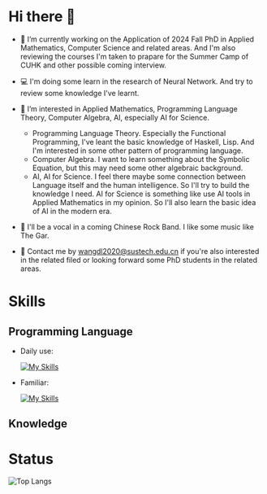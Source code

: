 # Hi there 👋

<!--
**LinMulikas/LinMulikas** is a ✨ _special_ ✨ repository because its `README.md` (this file) appears on your GitHub profile.

Here are some ideas to get you started:

- 🔭 I’m currently working on ...
- 🌱 I’m currently learning ...
- 👯 I’m looking to collaborate on ...
- 🤔 I’m looking for help with ...
- 💬 Ask me about ...
- 📫 How to reach me: ...
- 😄 Pronouns: ...
- ⚡ Fun fact: ...
-->

- 🔭 I’m currently working on the Application of 2024 Fall PhD in Applied Mathematics, Computer Science and related areas. And I'm also reviewing the courses I'm taken to prapare for the Summer Camp of CUHK and other possible coming interview.
- 💻 I'm doing some learn in the research of Neural Network. And try to review some knowledge I've learnt.

- 📖 I’m interested in Applied Mathematics, Programming Language Theory, Computer Algebra, AI, especially AI for Science.
  - Programming Language Theory.
    Especially the Functional Programming, I've leant the basic knowledge of Haskell, Lisp. And I'm interested in some other pattern of programming language.
  - Computer Algebra.
    I want to learn something about the Symbolic Equation, but this may need some other algebraic background.
  - AI, AI for Science.
    I feel there maybe some connection between Language itself and the human intelligence. So I'll try to build the knowledge I need.
    AI for Science is something like use AI tools in Applied Mathematics in my opinion. So I'll also learn the basic idea of AI in the modern era.

- 🎸 I'll be a vocal in a coming Chinese Rock Band.
  I like some music like The Gar.


- 💬 Contact me by wangdl2020@sustech.edu.cn if you're also interested in the related filed or looking forward some PhD students in the related areas.

# Skills

## Programming Language

- Daily use:
  
  [![My Skills](https://skillicons.dev/icons?i=py,vscode,git,github)](https://skillicons.dev)

- Familiar:
  
  [![My Skills](https://skillicons.dev/icons?i=java,cpp&theme=light)](https://skillicons.dev)




## Knowledge


# Status

![Top Langs](https://github-readme-stats.vercel.app/api/top-langs/?username=LinMulikas&layout=compact&theme=tokyonight)
